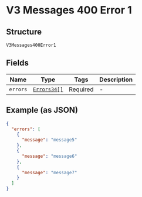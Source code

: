
# V3 Messages 400 Error 1

## Structure

`V3Messages400Error1`

## Fields

| Name | Type | Tags | Description |
|  --- | --- | --- | --- |
| `errors` | [`Errors34[]`](../../doc/models/errors-34.md) | Required | - |

## Example (as JSON)

```json
{
  "errors": [
    {
      "message": "message5"
    },
    {
      "message": "message6"
    },
    {
      "message": "message7"
    }
  ]
}
```

